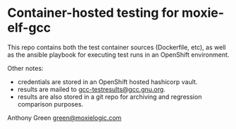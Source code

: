 Container-hosted testing for moxie-elf-gcc
============================================

This repo contains both the test container sources (Dockerfile, etc),
as well as the ansible playbook for executing test runs in an
OpenShift environment.

Other notes:

* credentials are stored in an OpenShift hosted hashicorp vault.
* results are mailed to gcc-testresults@gcc.gnu.org.
* results are also stored in a git repo for archiving and regression comparison purposes.


Anthony Green <green@moxielogic.com>


